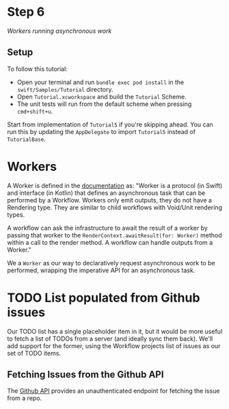 # Step 6

_Workers running asynchronous work_

## Setup

To follow this tutorial:
- Open your terminal and run `bundle exec pod install` in the `swift/Samples/Tutorial` directory.
- Open `Tutorial.xcworkspace` and build the `Tutorial` Scheme.
- The unit tests will run from the default scheme when pressing `cmd+shift+u`.

Start from implementation of `Tutorial5` if you're skipping ahead. You can run this by updating the `AppDelegate` to import `Tutorial5` instead of `TutorialBase`.

# Workers

A Worker is defined in the [documentation](https://square.github.io/workflow/userguide/core-worker/) as:
"Worker is a protocol (in Swift) and interface (in Kotlin) that defines an asynchronous task that can be performed by a Workflow. Workers only emit outputs, they do not have a Rendering type. They are similar to child workflows with Void/Unit rendering types.

A workflow can ask the infrastructure to await the result of a worker by passing that worker to the `RenderContext.awaitResult(for: Worker)` method within a call to the render method. A workflow can handle outputs from a Worker."

We a `Worker` as our way to declaratively request asynchronous work to be performed, wrapping the imperative API for an asynchronous task.

# TODO List populated from Github issues

Our TODO list has a single placeholder item in it, but it would be more useful to fetch a list of TODOs from a server (and ideally sync them back). We'll add support for the former, using the Workflow projects list of issues as our set of TODO items.

## Fetching Issues from the Github API

The [Github API](https://developer.github.com/v3/issues/#list-issues-for-a-repository) provides an unauthenticated endpoint for fetching the issue from a repo.
